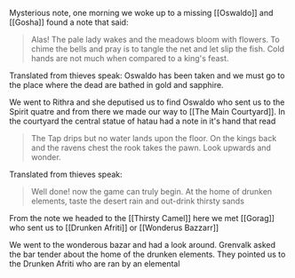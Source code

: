 Mysterious note, one morning we woke up to a missing [[Oswaldo]] and [[Gosha]] found a note that said:
> Alas! The pale lady wakes and the meadows bloom with flowers. To chime the bells and pray is to tangle the net and let slip the fish. Cold hands are not much when compared to a king's feast.

Translated from thieves speak:
Oswaldo has been taken and we must go to the place where the dead are bathed in gold and sapphire.

We went to Rithra and she deputised us to find Oswaldo who sent us to the Spirit quatre and from there we made our way to [[The Main Courtyard]].
In the courtyard the central statue of hatau had a note in it's hand that read 
> The Tap drips but no water lands upon the floor. On the kings back and the ravens chest the rook takes the pawn. Look upwards and wonder.

Translated from thieves speak:
> Well done! now the game can truly begin. At the home of drunken elements, taste the desert rain and out-drink thirsty sands

From the note we headed to the [[Thirsty Camel]] here we met [[Gorag]] who sent us to [[Drunken Afriti]] or [[Wonderus Bazzarr]]

We went to the wonderous bazar and had a look around. Grenvalk asked the bar tender about the home of the drunken elements.
They pointed us to the Drunken Afriti who are ran by an elemental 